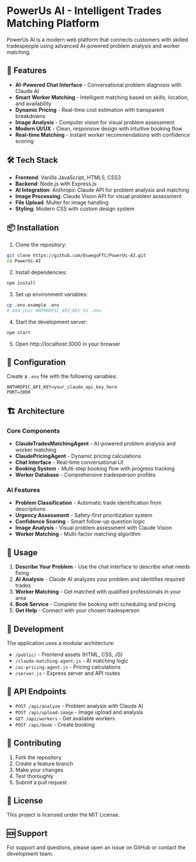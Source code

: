 # PowerUs AI - Intelligent Trades Matching Platform

PowerUs AI is a modern web platform that connects customers with skilled tradespeople using advanced AI-powered problem analysis and worker matching.

## 🚀 Features

- **AI-Powered Chat Interface** - Conversational problem diagnosis with Claude AI
- **Smart Worker Matching** - Intelligent matching based on skills, location, and availability
- **Dynamic Pricing** - Real-time cost estimation with transparent breakdowns
- **Image Analysis** - Computer vision for visual problem assessment
- **Modern UI/UX** - Clean, responsive design with intuitive booking flow
- **Real-time Matching** - Instant worker recommendations with confidence scoring

## 🛠 Tech Stack

- **Frontend**: Vanilla JavaScript, HTML5, CSS3
- **Backend**: Node.js with Express.js
- **AI Integration**: Anthropic Claude API for problem analysis and matching
- **Image Processing**: Claude Vision API for visual problem assessment
- **File Upload**: Multer for image handling
- **Styling**: Modern CSS with custom design system

## 📦 Installation

1. Clone the repository:
```bash
git clone https://github.com/OswegoFTC/PowerUs-AI.git
cd PowerUs-AI
```

2. Install dependencies:
```bash
npm install
```

3. Set up environment variables:
```bash
cp .env.example .env
# Add your ANTHROPIC_API_KEY to .env
```

4. Start the development server:
```bash
npm start
```

5. Open http://localhost:3000 in your browser

## 🔧 Configuration

Create a `.env` file with the following variables:

```env
ANTHROPIC_API_KEY=your_claude_api_key_here
PORT=3000
```

## 🏗 Architecture

### Core Components

- **ClaudeTradesMatchingAgent** - AI-powered problem analysis and worker matching
- **ClaudePricingAgent** - Dynamic pricing calculations
- **Chat Interface** - Real-time conversational UI
- **Booking System** - Multi-step booking flow with progress tracking
- **Worker Database** - Comprehensive tradesperson profiles

### AI Features

- **Problem Classification** - Automatic trade identification from descriptions
- **Urgency Assessment** - Safety-first prioritization system
- **Confidence Scoring** - Smart follow-up question logic
- **Image Analysis** - Visual problem assessment with Claude Vision
- **Worker Matching** - Multi-factor matching algorithm

## 🎯 Usage

1. **Describe Your Problem** - Use the chat interface to describe what needs fixing
2. **AI Analysis** - Claude AI analyzes your problem and identifies required trades
3. **Worker Matching** - Get matched with qualified professionals in your area
4. **Book Service** - Complete the booking with scheduling and pricing
5. **Get Help** - Connect with your chosen tradesperson

## 🔄 Development

The application uses a modular architecture:

- `/public/` - Frontend assets (HTML, CSS, JS)
- `/claude-matching-agent.js` - AI matching logic
- `/ai-pricing-agent.js` - Pricing calculations
- `/server.js` - Express server and API routes

## 📝 API Endpoints

- `POST /api/analyze` - Problem analysis with Claude AI
- `POST /api/upload-image` - Image upload and analysis
- `GET /api/workers` - Get available workers
- `POST /api/book` - Create booking

## 🤝 Contributing

1. Fork the repository
2. Create a feature branch
3. Make your changes
4. Test thoroughly
5. Submit a pull request

## 📄 License

This project is licensed under the MIT License.

## 🆘 Support

For support and questions, please open an issue on GitHub or contact the development team.
